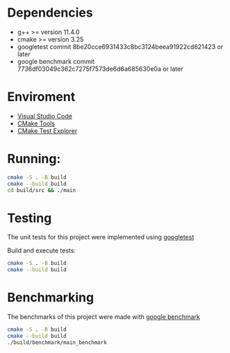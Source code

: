 # Dependencies
- g++ >= version 11.4.0
- cmake >= version 3.25
- googletest commit 8be20cce6931433c8bc3124beea91922cd621423 or later
- google benchmark commit 7736df03049c362c7275f7573de6d6a685630e0a or later

# Enviroment
- [Visual Studio Code](https://code.visualstudio.com/)
- [CMake Tools](https://marketplace.visualstudio.com/items?itemName=ms-vscode.cmake-tools)
- [CMake Test Explorer](https://marketplace.visualstudio.com/items?itemName=fredericbonnet.cmake-test-adapter)

# Running:

``` zsh
cmake -S . -B build
cmake --build build
cd build/src && ./main
```

# Testing

The unit tests for this project were implemented using [googletest](https://github.com/google/googletest)


Build and execute tests:

``` zsh
cmake -S . -B build
cmake --build build

```

# Benchmarking

The benchmarks of this project were made with [google benchmark](https://github.com/google/benchmark)

``` zsh
cmake -S . -B build
cmake --build build
./build/benchmark/main_benchmark
```